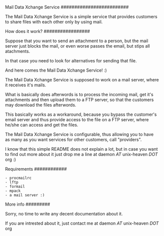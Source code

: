 Mail Data Xchange Service
#########################

The Mail Data Xchange Service is a simple service that provides customers
to share files with each other only by using mail.

How does it work? 
#################

Suppose that you want to send an attachment to a person, but the mail server
just blocks the mail, or even worse passes the email, but stips all atachments.

In that case you need to look for alternatives for sending that file.

And here comes the Mail Data Xchange Service! :)

The Mail Data Xchange Service is supposed to work on a mail server, where
it receives it's mails.

What is basically does afterwords is to process the incoming mail, get it's 
attachments and then upload them to a FTP server, so that the customers
may download the files afterwords.

This basically works as a workaround, because you bypass the customer's email
server and thus provide access to the file on a FTP server, where he/she can 
access and get the files.

The Mail Data Xchange Service is configurable, thus allowing you to have as many
as you want services for other customers, call "providers".

I know that this simple README does not explain a lot, but in case you want
to find out more about it just drop me a line at daemon _AT_ unix-heaven _DOT_ org :)

Requirements
############

    - procmailrc
    - lftp
    - formail
    - mpack
    - a mail server :)

More info
#########

Sorry, no time to write any decent documentation about it.

If you are intrested about it, just contact me at daemon _AT_ unix-heaven _DOT_ org

